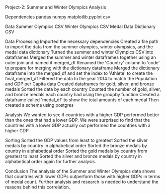 Project-2: Summer and Winter Olympics Analysis

Dependencies
pandas
numpy
matplotlib.pyplot
csv

Data
Summer Olympics CSV
Winter Olympics CSV
Medal Data Dictionary CSV

Data Processing
Imported the necessary dependencies
Created a file path to import the data from the summer olympics, winter olympsics, and the medal data dictionary
Turned the summer and winter Olympics CSV into dataframes
Merged the summer and winter dataframes together using an outer join and named it merged_df
Renamed the 'Country' column to 'code' to prepare for merging with the dictionary dataframe
Merged the dictionary dataframe into the merged_df and set the index to 'Athlete' to create the final_merged_df
Filtered the data to the year 2014 to match the Population and GDP per Capita data
Created dataframes for gold, silver, and bronze medals
Sorted the data by each country
Counted the number of gold, silver, and bronze medals each country had using the groupby function
Created a dataframe called 'medal_df' to show the total amounts of each medal
Then created a schema using postgres 

Analysis
We wanted to see if countries with a higher GDP performed better than the ones that had a lower GDP. We were surprised to find that the countries with a lower GDP actually out performed the countries with a higher GDP.

Sorting
Sorted the GDP values from least to greatest
Sorted the silver medals by country in alphabetical order
Sorted the bronze medals by country in alphabetical order
Sorted the gold medals by country from greatest to least
Sorted the silver and bronze medals by country in alphabetical order again for further analysis.

Conclusion
The analysis of the Summer and Winter Olympics data shows that countries with lower GDPs outperform those with higher GDPs in terms of medal count. Further analysis and research is needed to understand the reasons behind this correlation.

